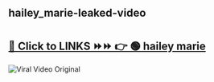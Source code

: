 
 ## hailey_marie-leaked-video 

# <h2><a href="https://clipsfans.com/hailey_marie&ref=git">🔗 Click to LINKS ⏩⏩ 👉 🟢 hailey marie </a></h2>

<a href="https://clipsfans.com/hailey_marie&ref=git" rel="nofollow" data-target="animated-image.originalLink"><img src="https://i.ibb.co.com/xMMVF88/686577567.gif" alt="Viral Video Original" style="max-width: 100%; display: inline-block;" data-target="animated-image.originalImage"></a>

